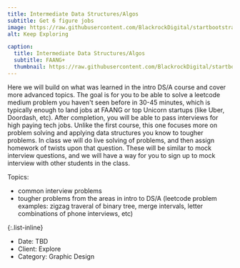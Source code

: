 ```yaml
---
title: Intermediate Data Structures/Algos
subtitle: Get 6 figure jobs 
image: https://raw.githubusercontent.com/BlackrockDigital/startbootstrap-agency/master/src/assets/img/portfolio/dsa2_img.png
alt: Keep Exploring

caption:
  title: Intermediate Data Structures/Algos
  subtitle: FAANG+
  thumbnail: https://raw.githubusercontent.com/BlackrockDigital/startbootstrap-agency/master/src/assets/img/portfolio/02-thumbnail.jpg
---
```

Here we will build on what was learned in the intro DS/A course and cover more advanced topics. The goal is for you to be able to solve a leetcode medium problem you haven't seen before in 30-45 minutes, which is typically enough to land jobs at FAANG or top Unicorn startups (like Uber, Doordash, etc). After completion, you will be able to pass interviews for high paying tech jobs. Unlike the first course, this one focuses more on problem solving and applying data structures you know to tougher problems. In class we will do live solving of problems, and then assign homework of twists upon that question. These will be similar to mock interview questions, and we will have a way for you to sign up to mock interview with other students in the class. 


Topics: 
- common interview problems
- tougher problems from the areas in intro to DS/A (leetcode problem examples: zigzag traveral of binary tree, merge intervals, letter combinations of phone interviews, etc) 

{:.list-inline}
- Date: TBD
- Client: Explore
- Category: Graphic Design

